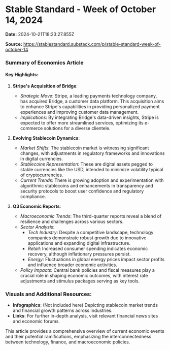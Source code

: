 # Stable Standard - Week of October 14, 2024

**Date:** 2024-10-21T18:23:27.855Z

**Source:** https://stablestandard.substack.com/p/stable-standard-week-of-october-14

### Summary of Economics Article

#### Key Highlights:

1. **Stripe's Acquisition of Bridge**:
   - *Strategic Move*: Stripe, a leading payments technology company, has acquired Bridge, a customer data platform. This acquisition aims to enhance Stripe's capabilities in providing personalized payment experiences and improving customer data management.
   - *Implications*: By integrating Bridge's data-driven insights, Stripe is expected to offer more streamlined services, optimizing its e-commerce solutions for a diverse clientele.

2. **Evolving Stablecoin Dynamics**:
   - *Market Shifts*: The stablecoin market is witnessing significant changes, with adjustments in regulatory frameworks and innovations in digital currencies.
   - *Stablecoins Representation*: These are digital assets pegged to stable currencies like the USD, intended to minimize volatility typical of cryptocurrencies.
   - *Current Trends*: There is growing adoption and experimentation with algorithmic stablecoins and enhancements in transparency and security protocols to boost user confidence and regulatory compliance.

3. **Q3 Economic Reports**:
   - *Macroeconomic Trends*: The third-quarter reports reveal a blend of resilience and challenges across various sectors.
   - *Sector Analysis*: 
     - *Tech Industry*: Despite a competitive landscape, technology companies demonstrate robust growth due to innovative applications and expanding digital infrastructure.
     - *Retail*: Increased consumer spending indicates economic recovery, although inflationary pressures persist.
     - *Energy*: Fluctuations in global energy prices impact sector profits and influence broader economic activities.
   - *Policy Impacts*: Central bank policies and fiscal measures play a crucial role in shaping economic outcomes, with interest rate adjustments and stimulus packages serving as key tools.

### Visuals and Additional Resources:

- **Infographics**: (Not included here) Depicting stablecoin market trends and financial growth patterns across industries.
- **Links**: For further in-depth analysis, visit relevant financial news sites and economic forums.

This article provides a comprehensive overview of current economic events and their potential ramifications, emphasizing the interconnectedness between technology, finance, and macroeconomic policies.